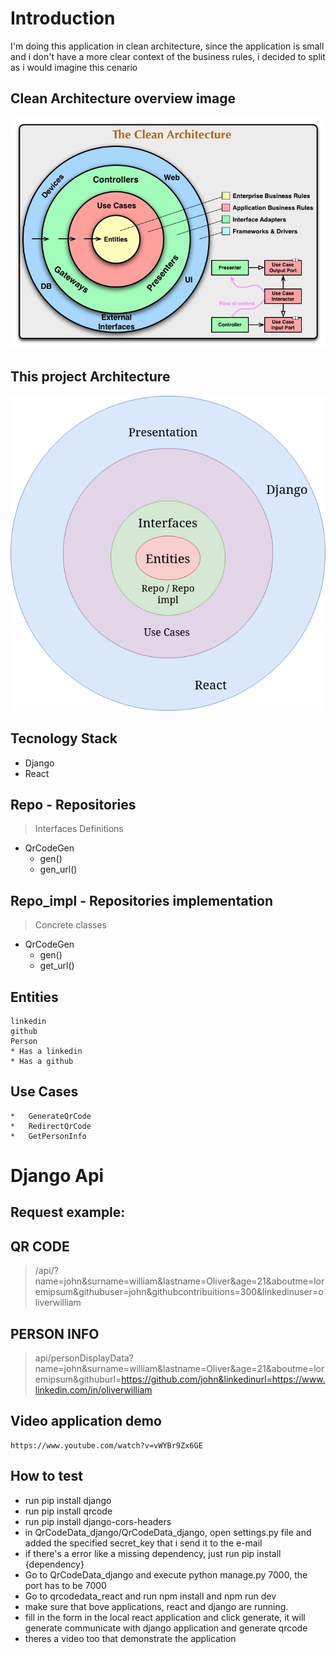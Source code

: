 # Introduction
<p>I'm doing this application in clean architecture, since the application is small and i don't have a more 
clear context of the business rules, i decided to split as i would imagine this cenario </p>

## Clean Architecture overview image
![Clean Architecture ](CleanArchitecture.jpg)


## This project Architecture
![Project Architecture](architecture.png)


## Tecnology Stack
* Django 
* React

## Repo - Repositories 

  > Interfaces Definitions
  * QrCodeGen
      * gen()
      * gen_url()

## Repo_impl - Repositories implementation
  > Concrete classes
  * QrCodeGen
      * gen()
      * get_url()  

## Entities
    linkedin
    github
    Person
    * Has a linkedin
    * Has a github


## Use Cases
    *   GenerateQrCode
    *   RedirectQrCode
    *   GetPersonInfo

# Django Api
## Request example:
## QR CODE
> /api/?name=john&surname=william&lastname=Oliver&age=21&aboutme=loremipsum&githubuser=john&githubcontribuitions=300&linkedinuser=oliverwilliam

## PERSON INFO
> api/personDisplayData?name=john&surname=william&lastname=Oliver&age=21&aboutme=loremipsum&githuburl=https://github.com/john&linkedinurl=https://www.linkedin.com/in/oliverwilliam


## Video application demo
    https://www.youtube.com/watch?v=vWYBr9Zx6GE


## How to test
* run pip install django
* run pip install qrcode
* run pip install django-cors-headers
* in QrCodeData_django/QrCodeData_django, open settings.py file and added the specified secret_key that i send it to the e-mail
* if there's a error like a missing dependency, just run pip install {dependency}
* Go to QrCodeData_django and execute python manage.py 7000, the port has to be 7000
* Go to qrcodedata_react and run npm install and npm run dev
* make sure that bove applications, react and django are running.
* fill in the form in the local react application and click generate, it will generate communicate with django application and generate qrcode
* theres a video too that demonstrate the application
